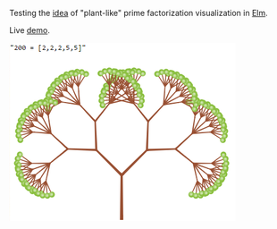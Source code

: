 
Testing the [idea](http://blog.ruslans.com/2013/08/growing-prime-factorization-plants.html) of "plant-like" prime factorization visualization in [Elm](http://elm-lang.org/).

Live [demo](http://www.ruslans.com/elm-prime-trees).

![](screenshot.png)